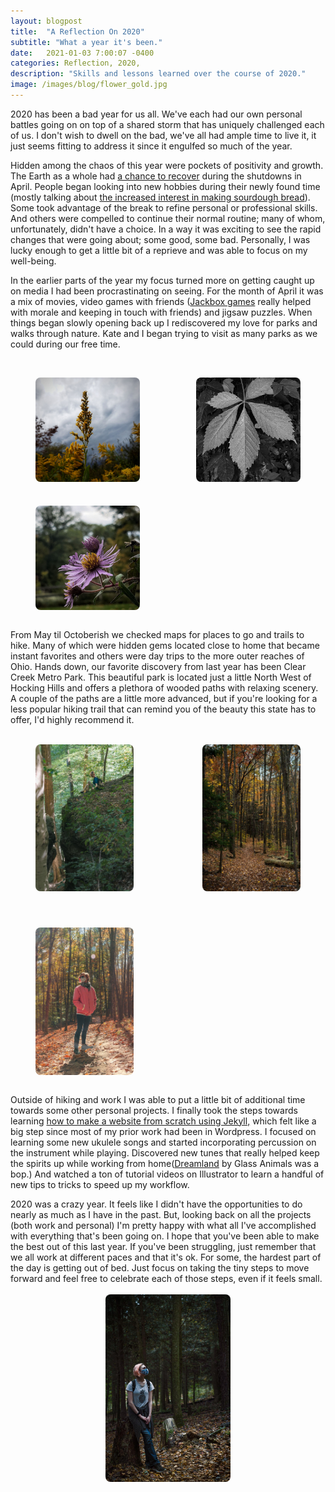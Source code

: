 ```yaml
---
layout: blogpost
title:  "A Reflection On 2020"
subtitle: "What a year it's been."
date:   2021-01-03 7:00:07 -0400
categories: Reflection, 2020, 
description: "Skills and lessons learned over the course of 2020."
image: /images/blog/flower_gold.jpg
---
```


2020 has been a bad year for us all. We've each had our own personal battles going on on top of a shared storm that has uniquely challenged each of us. I don't wish to dwell on the bad, we've all had ample time to live it, it just seems fitting to address it since it engulfed so much of the year.

Hidden among the chaos of this year were pockets of positivity and growth. The Earth as a whole had <a href="https://news.harvard.edu/gazette/story/2020/08/covid-lockdown-offers-insight-into-human-wildlife-interactions/">a chance to recover</a> during the shutdowns in April. People began looking into new hobbies during their newly found time (mostly talking about <a href="https://trends.google.com/trends/explore?geo=US&q=how%20to%20make%20bread">the increased interest in making sourdough bread</a>). Some took advantage of the break to refine personal or professional skills. And others were compelled to continue their normal routine; many of whom, unfortunately, didn't have a choice. In a way it was exciting to see the rapid changes that were going about; some good, some bad. Personally, I was lucky enough to get a little bit of a reprieve and was able to focus on my well-being.

In the earlier parts of the year my focus turned more on getting caught up on media I had been procrastinating on seeing. For the month of April it was a mix of movies, video games with friends (<a href="https://www.jackboxgames.com/">Jackbox games</a> really helped with morale and keeping in touch with friends) and jigsaw puzzles. When things began slowly opening back up I rediscovered my love for parks and walks through nature. Kate and I began trying to visit as many parks as we could during our free time. 
<br>
<br>
<div class="row" style="display: grid;grid-gap: 10px;
grid-template-columns: repeat(auto-fill,minmax(220px,1fr));">
	<div class="column" style="box-sizing: border-box;">
		<figure>
			<a href="/images/blog/flower_gold.jpg"><img src="/images/blog/flower_gold.jpg" alt="A golden flower with dramatic clouds in the background." style="display: block;margin-left: auto;margin-right: auto;width: 200px;border-radius: 8px;"></a>
		</figure>
	</div>
	<div class="column" style="box-sizing: border-box;display: grid;">
		<figure>
			<a href="/images/blog/leaf_bw.jpg"><img src="/images/blog/leaf_bw.jpg" alt="Black and white leaf." style="display: block;margin-left: auto;margin-right: auto;width: 200px;border-radius: 8px;"></a>
		</figure>
	</div>
	<div class="column" style="box-sizing: border-box;">
		<figure>
			<a href="/images/blog/flower_purp.jpg"><img src="/images/blog/flower_purp.jpg" alt="A group of purple flowers sprouting from a branch." style="display: block;margin-left: auto;margin-right: auto;width: 200px;border-radius: 8px;"></a>
		</figure>
	</div>
</div>
<br>
From May til Octoberish we checked maps for places to go and trails to hike. Many of which were hidden gems located close to home that became instant favorites and others were day trips to the more outer reaches of Ohio. Hands down, our favorite discovery from last year has been Clear Creek Metro Park. This beautiful park is located just a little North West of Hocking Hills and offers a plethora of wooded paths with relaxing scenery. A couple of the paths are a little more advanced, but if you're looking for a less popular hiking trail that can remind you of the beauty this state has to offer, I'd highly recommend it.
<br>
<br>
<div class="row" style="display: grid;
grid-gap: 30px;
grid-template-columns: repeat(auto-fill,minmax(220px,1fr));">
<div class="column" style="box-sizing: border-box;">
		<figure>
			<a href="/images/blog/kate_sit.jpg"><img src="/images/blog/kate_sit.jpg" alt="Kate sitting on top of an overhang in the woods." style="display: block;margin-left: auto;margin-right: auto;width: 200px;border-radius: 8px;"></a>
		</figure>
	</div>
	<div class="column" style="box-sizing: border-box;">
		<figure>
			<a href="/images/blog/woods.jpg"><img src="/images/blog/woods.jpg" alt="A passage through a thick autumn woods." style="display: block;margin-left: auto;margin-right: auto;width: 200px;border-radius: 8px;"></a>
		</figure>
	</div>
	<div class="column" style="box-sizing: border-box;">
		<figure>
			<a href="/images/blog/kate_woods.jpg"><img src="/images/blog/kate_woods.jpg" alt="Kate standing on a nature trail during early autumn." style="display: block;margin-left: auto;margin-right: auto;width: 200px;border-radius: 8px;"></a>
		</figure>
	</div>
</div>
<br>
Outside of hiking and work I was able to put a little bit of additional time towards some other personal projects. I finally took the steps towards learning <a href="/website/2020/10/04/creating-a-site/">how to make a website from scratch using Jekyll,</a> which felt like a big step since most of my prior work had been in Wordpress. I focused on learning some new ukulele songs and started incorporating percussion on the instrument while playing. Discovered new tunes that really helped keep the spirits up while working from home(<a href="https://www.youtube.com/watch?v=fCpuaUYl0NI&list=PLfiMjLyNWxebHOtWj9wUta14imWlIEuTZ&index=1">Dreamland</a> by Glass Animals was a bop.) And watched a ton of tutorial videos on Illustrator to learn a handful of new tips to tricks to speed up my workflow.

2020 was a crazy year. It feels like I didn't have the opportunities to do nearly as much as I have in the past. But, looking back on all the projects (both work and personal) I'm pretty happy with what all I've accomplished with everything that's been going on. I hope that you've been able to make the best out of this last year. If you've been struggling, just remember that we all work at different paces and that it's ok. For some, the hardest part of the day is getting out of bed. Just focus on taking the tiny steps to move forward and feel free to celebrate each of those steps, even if it feels small.
<br>
<br>
<a href="/images/blog/kate_woods_2.jpg"><img src="/images/blog/kate_woods_2.jpg" alt="Kate leaning against a stump in the woods with dramatic lighting." style="display: block;margin-left: auto;margin-right: auto;width: 200px;border-radius: 8px;"></a>
<br>

